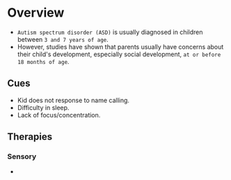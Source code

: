 # Overview
- `Autism spectrum disorder (ASD)` is usually diagnosed in children between `3 and 7 years of age`. 
- However, studies have shown that parents usually have concerns about their child's development, especially social development, `at or before 18 months of age`.

## Cues
- Kid does not response to name calling.
- Difficulty in sleep.
- Lack of focus/concentration.

## Therapies
### Sensory
- 